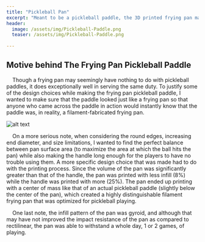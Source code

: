 ```yaml
---
title: "Pickleball Pan"
excerpt: "Meant to be a pickleball paddle, the 3D printed frying pan may be able to cook food, but only once in its lifespan."
header:
  image: /assets/img/Pickleball-Paddle.png
  teaser: /assets/img/Pickleball-Paddle.png
   
---
```

## Motive behind The Frying Pan Pickleball Paddle

&nbsp;&nbsp;&nbsp;&nbsp;Though a frying pan may seemingly have nothing to do with pickleball paddles, it does exceptionally well in serving the same duty. To justify some of the design choices while making the frying pan pickleball paddle, I wanted to make sure that the paddle looked just like a frying pan so that anyone who came across the paddle in action would instantly know that the paddle was, in reality, a filament-fabricated frying pan. 

![alt text](https://ChanwooLe2.github.io/assets/img/Pickleball-Paddle.png "Pickleball Pan")

&nbsp;&nbsp;&nbsp;&nbsp;On a more serious note, when considering the round edges, increasing end diameter, and size limitations, I wanted to find the perfect balance between pan surface area (to maximize the area at which the ball hits the pan) while also making the handle long enough for the players to have no trouble using them. A more specific design choice that was made had to do with the printing process. Since the volume of the pan was significantly greater than that of the handle, the pan was printed with less infill (8%) while the handle was printed with more (25%). The pan ended up printing with a center of mass like that of an actual pickleball paddle (slightly below the center of the pan), which created a highly distinguishable filament frying pan that was optimized for pickleball playing. 

&nbsp;&nbsp;&nbsp;&nbsp;One last note, the infill pattern of the pan was gyroid, and although that may have not improved the impact resistance of the pan as compared to rectilinear, the pan was able to withstand a whole day, 1 or 2 games, of playing.
